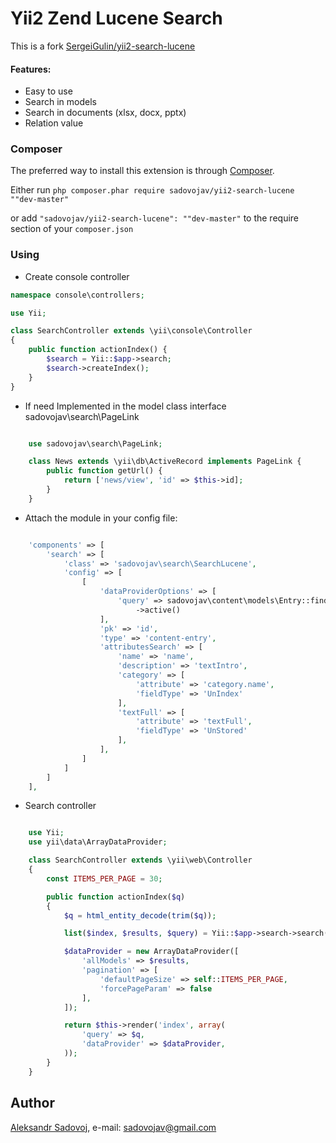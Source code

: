 # Yii2 Zend Lucene Search

This is a fork [SergeiGulin/yii2-search-lucene](https://github.com/SergeiGulin/yii2-search-lucene)

#### Features:
- Easy to use
- Search in models
- Search in documents (xlsx, docx, pptx)
- Relation value

### Composer

The preferred way to install this extension is through [Composer](http://getcomposer.org/).

Either run ```php composer.phar require sadovojav/yii2-search-lucene ""dev-master"```

or add ```"sadovojav/yii2-search-lucene": ""dev-master"``` to the require section of your ```composer.json```

### Using

* Create console controller

```php
namespace console\controllers;

use Yii;

class SearchController extends \yii\console\Controller
{
    public function actionIndex() {
        $search = Yii::$app->search;
        $search->createIndex();
    }
}
```

* If need Implemented in the model class interface sadovojav\search\PageLink

```php

    use sadovojav\search\PageLink;

    class News extends \yii\db\ActiveRecord implements PageLink {
        public function getUrl() {
            return ['news/view', 'id' => $this->id];
        }
    }
```

* Attach the module in your config file:

```php

    'components' => [
        'search' => [
            'class' => 'sadovojav\search\SearchLucene',
            'config' => [
                [
                    'dataProviderOptions' => [
                        'query' => sadovojav\content\models\Entry::find()
                            ->active()
                    ],
                    'pk' => 'id',
                    'type' => 'content-entry',
                    'attributesSearch' => [
                        'name' => 'name',
                        'description' => 'textIntro',
                        'category' => [
                            'attribute' => 'category.name',
                            'fieldType' => 'UnIndex'
                        ],
                        'textFull' => [
                            'attribute' => 'textFull',
                            'fieldType' => 'UnStored'
                        ],
                    ],
                ]
            ]
        ]
    ],
```

* Search controller

```php

    use Yii;
    use yii\data\ArrayDataProvider;

    class SearchController extends \yii\web\Controller
    {
        const ITEMS_PER_PAGE = 30;

        public function actionIndex($q)
        {
            $q = html_entity_decode(trim($q));

            list($index, $results, $query) = Yii::$app->search->search($q);

            $dataProvider = new ArrayDataProvider([
                'allModels' => $results,
                'pagination' => [
                    'defaultPageSize' => self::ITEMS_PER_PAGE,
                    'forcePageParam' => false
                ],
            ]);

            return $this->render('index', array(
                'query' => $q,
                'dataProvider' => $dataProvider,
            ));
        }
    }
```

## Author

[Aleksandr Sadovoj](https://github.com/sadovojav/), e-mail: [sadovojav@gmail.com](mailto:sadovojav@gmail.com)